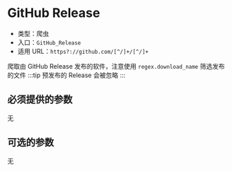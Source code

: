# GitHub Release
* 类型：爬虫
* 入口：`GitHub_Release`
* 适用 URL：`https?://github.com/[^/]+/[^/]+`

爬取由 GitHub Release 发布的软件，注意使用 `regex.download_name` 筛选发布的文件
:::tip
预发布的 Release 会被忽略
:::
## 必须提供的参数

无
## 可选的参数

无